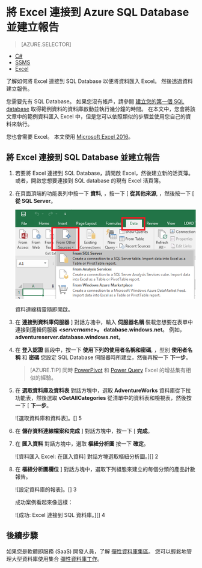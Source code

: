 <properties
    pageTitle="將 Excel 連接到 SQL Database | Microsoft Azure"
    description="了解如何將 Microsoft Excel 連接到雲端的 Azure SQL Database。 將資料匯入 Excel 中進行報告和資料探索。"
    services="sql-database"
    keywords="connect excel to sql, import data to excel"
    documentationCenter=""
    authors="joseidz"
    manager="jeffreyg"
    editor="jeffreyg"/>


<tags
    ms.service="sql-database"
    ms.workload="data-management"
    ms.tgt_pltfrm="na"
    ms.devlang="na"
    ms.topic="get-started-article"
    ms.date="10/09/2015"
    ms.author="joseidz"/>


# 將 Excel 連接到 Azure SQL Database 並建立報告 

> [AZURE.SELECTOR]
- [C#](sql-database-connect-query.md)
- [SSMS](sql-database-connect-query-ssms.md)
- [Excel](sql-database-connect-excel.md)

了解如何將 Excel 連接到 SQL Database 以便將資料匯入 Excel。 然後透過資料建立報告。

您需要先有 SQL Database。 如果您沒有帳戶，請參閱 [建立您的第一個 SQL database](sql-database-get-started.md) 取得範例資料的資料庫啟動並執行幾分鐘的時間。 在本文中，您會將該文章中的範例資料匯入 Excel 中，但是您可以依照類似的步驟並使用您自己的資料來執行。

您也會需要 Excel。 本文使用 [Microsoft Excel 2016](https://products.office.com/en-US/)。

## 將 Excel 連接到 SQL Database 並建立報告

1.  若要將 Excel 連接到 SQL Database，請開啟 Excel，然後建立新的活頁簿。
        或者，開啟您想要連接到 SQL database 的現有 Excel 活頁簿。

2.  在頁面頂端的功能表列中按一下 **資料**, ，按一下 [ **從其他來源**, ，然後按一下 [ **從 SQL Server**。

    ![選取資料來源：將 Excel 連接到 SQL Database。](./media/sql-database-connect-excel/excel_data_source.png)

    資料連線精靈隨即開啟。

3.  在 **連接到資料庫伺服器** ] 對話方塊中，輸入 **伺服器名稱** 裝載您想要在表單中連接到邏輯伺服器 **<*servername*>。 database.windows.net**。 例如， **adventureserver.database.windows.net**。

4.  在 **登入認證** 區段中，按一下 **使用下列的使用者名稱和密碼**, ，型別 **使用者名稱** 和 **密碼** 您設定 SQL Database 伺服器時所建立，然後再按一下 **下一步**。

    > [AZURE.TIP] 同時 [PowerPivot](https://www.microsoft.com/download/details.aspx?id=102) 和 [Power Query](https://www.microsoft.com/download/details.aspx?id=39379) Excel 的增益集有相似的經驗。

5. 在 **選取資料庫及資料表** 對話方塊中，選取 **AdventureWorks** 資料庫從下拉功能表，然後選取 **vGetAllCategories** 從清單中的資料表和檢視表，然後按一下 [ **下一步**。

    ![選取資料庫和資料表]。[] 5

6. 在 **儲存資料連線檔案和完成** ] 對話方塊中，按一下 [ **完成**。

7. 在 **匯入資料** 對話方塊中，選取 **樞紐分析圖** 按一下 **確定**。

    ![資料匯入 Excel: 在匯入資料] 對話方塊選取樞紐分析圖。][] 2

8. 在 **樞紐分析圖欄位** ] 對話方塊中，選取下列組態來建立的每個分類的產品計數報告。

    ![設定資料庫的報表]。[] 3

    成功案例看起來像這樣：

    ![成功: Excel 連接到 SQL 資料庫。][] 4

## 後續步驟

如果您是軟體即服務 (SaaS) 開發人員，了解 [彈性資料庫集區](sql-database-elastic-pool.md)。 您可以輕鬆地管理大型資料庫使用集合 [彈性資料庫工作](sql-database-elastic-jobs-overview.md)。

<!--Image references-->
[1]: ./media/sql-database-connect-excel/connect-to-database-server.png
[2]: ./media/sql-database-connect-excel/import-data.png
[3]: ./media/sql-database-connect-excel/power-pivot.png
[4]: ./media/sql-database-connect-excel/power-pivot-results.png
[5]: ./media/sql-database-connect-excel/select-database-and-table.png

